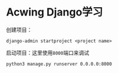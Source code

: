 # Acwing Django学习

创建项目：

```shell
django-admin startproject <project name>
```

启动项目：这里使用`8000`端口来调试

```shell
python3 manage.py runserver 0.0.0.0:8000 
```
